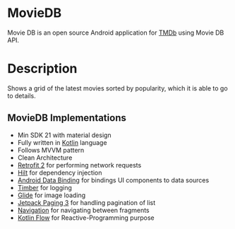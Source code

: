 # MovieDB

Movie DB is an open source Android application for [TMDb](https://www.themoviedb.org) using Movie DB API.

# Description
Shows a grid of the latest movies sorted by popularity, which it is able to go to details.

## MovieDB Implementations
* Min SDK 21 with material design
* Fully written in [Kotlin](https://kotlinlang.org/) language
* Follows MVVM pattern
* Clean Architecture
* [Retrofit 2](http://square.github.io/retrofit/) for performing network requests
* [Hilt](https://dagger.dev/hilt/) for dependency injection
* [Android Data Binding](https://developer.android.com/topic/libraries/data-binding) for bindings UI components to data sources
* [Timber](https://github.com/JakeWharton/timber) for logging
* [Glide](https://github.com/bumptech/glide/) for image loading
* [Jetpack Paging 3](https://developer.android.com/topic/libraries/architecture/paging) for handling pagination of list
* [Navigation](https://developer.android.com/guide/navigation) for navigating between fragments
* [Kotlin Flow](https://developer.android.com/kotlin/flow) for Reactive-Programming purpose
